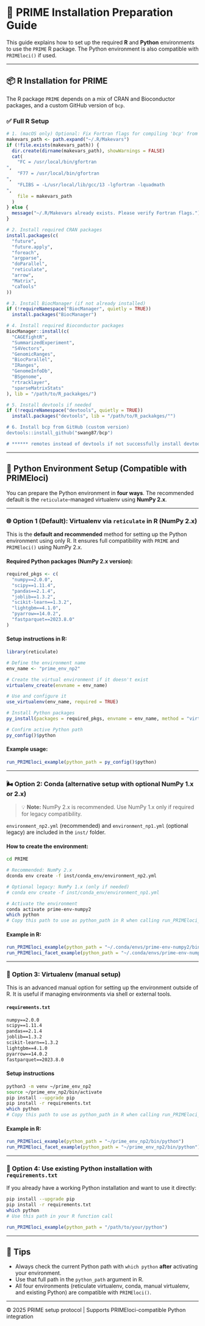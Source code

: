 # 🧪 PRIME Installation Preparation Guide

This guide explains how to set up the required **R** and **Python** environments to use the `PRIME` R package. The Python environment is also compatible with `PRIMEloci()` if used.

---

## 📦 R Installation for PRIME

The R package `PRIME` depends on a mix of CRAN and Bioconductor packages, and a custom GitHub version of `bcp`.

### ✅ Full R Setup

```r
# 1. (macOS only) Optional: Fix Fortran flags for compiling 'bcp' from GitHub
makevars_path <- path.expand("~/.R/Makevars")
if (!file.exists(makevars_path)) {
  dir.create(dirname(makevars_path), showWarnings = FALSE)
  cat(
    "FC = /usr/local/bin/gfortran
",
    "F77 = /usr/local/bin/gfortran
",
    "FLIBS = -L/usr/local/lib/gcc/13 -lgfortran -lquadmath
",
    file = makevars_path
  )
} else {
  message("~/.R/Makevars already exists. Please verify Fortran flags.")
}
```

```r
# 2. Install required CRAN packages
install.packages(c(
  "future",
  "future.apply",
  "foreach",
  "argparse",
  "doParallel",
  "reticulate",
  "arrow",
  "Matrix",
  "caTools"
))

# 3. Install BiocManager (if not already installed)
if (!requireNamespace("BiocManager", quietly = TRUE))
  install.packages("BiocManager")

# 4. Install required Bioconductor packages
BiocManager::install(c(
  "CAGEfightR",
  "SummarizedExperiment",
  "S4Vectors",
  "GenomicRanges",
  "BiocParallel",
  "IRanges",
  "GenomeInfoDb",
  "BSgenome",
  "rtracklayer",
  "sparseMatrixStats"
), lib = "/path/to/R_packakges/")

# 5. Install devtools if needed
if (!requireNamespace("devtools", quietly = TRUE))
  install.packages("devtools", lib = "/path/to/R_packakges/"")

# 6. Install bcp from GitHub (custom version)
devtools::install_github("swang87/bcp")

# ****** remotes instead of devtools if not successfully install devtools
```

---

## 🐍 Python Environment Setup (Compatible with PRIMEloci)

You can prepare the Python environment in **four ways**. The recommended default is the `reticulate`-managed virtualenv using **NumPy 2.x**.

---

### 🌐 Option 1 (Default): Virtualenv via `reticulate` in R (NumPy 2.x)

This is the **default and recommended** method for setting up the Python environment using only R. It ensures full compatibility with `PRIME` and `PRIMEloci()` using NumPy 2.x.

#### Required Python packages (NumPy 2.x version):

```r
required_pkgs <- c(
  "numpy==2.0.0",
  "scipy==1.11.4",
  "pandas==2.1.4",
  "joblib==1.3.2",
  "scikit-learn==1.3.2",
  "lightgbm==4.1.0",
  "pyarrow==14.0.2",
  "fastparquet==2023.8.0"
)
```

#### Setup instructions in R:

```r
library(reticulate)

# Define the environment name
env_name <- "prime_env_np2"

# Create the virtual environment if it doesn't exist
virtualenv_create(envname = env_name)

# Use and configure it
use_virtualenv(env_name, required = TRUE)

# Install Python packages
py_install(packages = required_pkgs, envname = env_name, method = "virtualenv")

# Confirm active Python path
py_config()$python
```

#### Example usage:

```r
run_PRIMEloci_example(python_path = py_config()$python)
```

---

### 🌬️ Option 2: Conda (alternative setup with optional NumPy 1.x or 2.x)

> 💡 **Note:** NumPy 2.x is recommended. Use NumPy 1.x only if required for legacy compatibility.

`environment_np2.yml` (recommended) and `environment_np1.yml` (optional legacy) are included in the `inst/` folder.

#### How to create the environment:

```bash
cd PRIME

# Recommended: NumPy 2.x
dconda env create -f inst/conda_env/environment_np2.yml

# Optional legacy: NumPy 1.x (only if needed)
# conda env create -f inst/conda_env/environment_np1.yml

# Activate the environment
conda activate prime-env-numpy2
which python
# Copy this path to use as python_path in R when calling run_PRIMEloci_example() or run_PRIMEloci_facet_example()
```

#### Example in R:

```r
run_PRIMEloci_example(python_path = "~/.conda/envs/prime-env-numpy2/bin/python")
run_PRIMEloci_facet_example(python_path = "~/.conda/envs/prime-env-numpy2/bin/python")
```

---

### 🧪 Option 3: Virtualenv (manual setup)

This is an advanced manual option for setting up the environment outside of R. It is useful if managing environments via shell or external tools.

#### `requirements.txt`

```txt
numpy==2.0.0
scipy==1.11.4
pandas==2.1.4
joblib==1.3.2
scikit-learn==1.3.2
lightgbm==4.1.0
pyarrow==14.0.2
fastparquet==2023.8.0
```

#### Setup instructions

```bash
python3 -m venv ~/prime_env_np2
source ~/prime_env_np2/bin/activate
pip install --upgrade pip
pip install -r requirements.txt
which python
# Copy this path to use as python_path in R when calling run_PRIMEloci_example() or run_PRIMEloci_facet_example()
```

#### Example in R:

```r
run_PRIMEloci_example(python_path = "~/prime_env_np2/bin/python")
run_PRIMEloci_facet_example(python_path = "~/prime_env_np2/bin/python")
```

---

### 🔧 Option 4: Use existing Python installation with `requirements.txt`

If you already have a working Python installation and want to use it directly:

```bash
pip install --upgrade pip
pip install -r requirements.txt
which python
# Use this path in your R function call
```

```r
run_PRIMEloci_example(python_path = "/path/to/your/python")
```

---

## 🧠 Tips

- Always check the current Python path with `which python` **after** activating your environment.
- Use that full path in the `python_path` argument in R.
- All four environments (reticulate virtualenv, conda, manual virtualenv, and existing Python) are compatible with `PRIMEloci()`.

---

© 2025 PRIME setup protocol | Supports PRIMEloci-compatible Python integration
